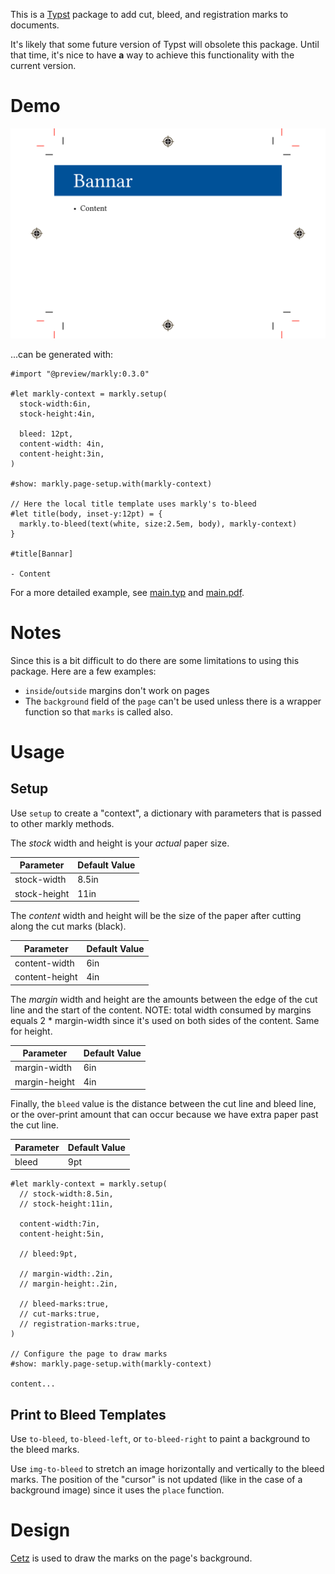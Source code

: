 This is a [Typst](https://github.com/typst/typst) package to add cut, bleed, and registration marks to documents.

It's likely that some future version of Typst will obsolete this package.  Until that time, it's nice to have **a** way to achieve this functionality with the current version.


# Demo

![Markly Demo](img.svg)

...can be generated with:

```typst
#import "@preview/markly:0.3.0"

#let markly-context = markly.setup(
  stock-width:6in,
  stock-height:4in,

  bleed: 12pt,
  content-width: 4in,
  content-height:3in,
)

#show: markly.page-setup.with(markly-context)

// Here the local title template uses markly's to-bleed
#let title(body, inset-y:12pt) = {
  markly.to-bleed(text(white, size:2.5em, body), markly-context)
}

#title[Bannar]

- Content
```


For a more detailed example, see [main.typ](example/main.typ) and [main.pdf](example/main.pdf).

# Notes

Since this is a bit difficult to do there are some limitations to using this package.  Here are a few examples:

* `inside`/`outside` margins don't work on pages
* The `background` field of the `page` can't be used unless there is a wrapper function so that `marks` is called also.


# Usage

## Setup

Use `setup` to create a "context", a dictionary with parameters that is passed to other markly methods.

The *stock* width and height is your *actual* paper size.

| Parameter     | Default Value
| ------------- | --------------
| stock-width   | 8.5in
| stock-height  | 11in

The *content* width and height will be the size of the paper after cutting along the cut marks (black).

| Parameter      | Default Value
| -------------  | --------------
| content-width  | 6in
| content-height | 4in

The *margin* width and height are the amounts between the edge of the cut line and the start of the content.  NOTE: total width consumed by margins equals 2 * margin-width since it's used on both sides of the content.  Same for height.

| Parameter     | Default Value
| ------------- | --------------
| margin-width  | 6in
| margin-height | 4in

Finally, the `bleed` value is the distance between the cut line and bleed line, or the over-print amount that can occur because we have extra paper past the cut line.

| Parameter     | Default Value
| ------------- | --------------
| bleed         | 9pt


```typst
#let markly-context = markly.setup(
  // stock-width:8.5in,
  // stock-height:11in,

  content-width:7in,
  content-height:5in,

  // bleed:9pt,

  // margin-width:.2in,
  // margin-height:.2in,

  // bleed-marks:true,
  // cut-marks:true,
  // registration-marks:true,
)

// Configure the page to draw marks
#show: markly.page-setup.with(markly-context)

content...

```

## Print to Bleed Templates

Use `to-bleed`, `to-bleed-left`, or `to-bleed-right` to paint a background to the bleed marks.

Use `img-to-bleed` to stretch an image horizontally and vertically to the bleed marks.  The position of the "cursor" is not updated (like in the case of a background image) since it uses the `place` function.


# Design

[Cetz](https://github.com/cetz-package/cetz) is used to draw the marks on the page's background.
